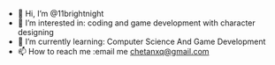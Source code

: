 - 👋 Hi, I’m @11brightnight
- 👀 I’m interested in: coding and game development with character designing
- 🌱 I’m currently learning: Computer Science And Game Development
- 📫 How to reach me :email me chetanxq@gmail.com

<!---
11brightnight/11brightnight is a ✨ special ✨ repository because its `README.md` (this file) appears on your GitHub profile.
You can click the Preview link to take a look at your changes.
--->
